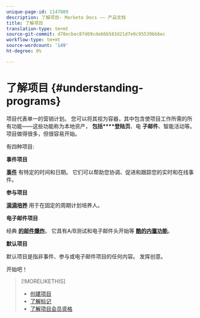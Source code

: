 ```yaml
---
unique-page-id: 1147089
description: 了解项目- Marketo Docs —— 产品文档
title: 了解项目
translation-type: tm+mt
source-git-commit: d78ecbec87d69cde66b583d21d7e0c95539bb6ec
workflow-type: tm+mt
source-wordcount: '149'
ht-degree: 0%

---
```



# 了解项目 {#understanding-programs}

项目代表单一的营销计划。 您可以将其视为容器，其中包含使项目工作所需的所有功能——这些功能称为本地资产， **包括****登陆页**、电 **子邮件**、智能活动等。 项目做得很多，但很容易开始。

有四种项目:

**事件项目**

**[事件](/help/marketo/product-docs/demand-generation/events/understanding-events/understanding-event-programs.md)** 有特定的时间和日期。 它们可以帮助您协调、促进和跟踪您的实时和在线事件。

**参与项目**

**[滴滴培养](/help/marketo/product-docs/email-marketing/drip-nurturing/creating-an-engagement-program/understanding-engagement-programs.md)** 用于在固定的周期计划培养人。

**电子邮件项目**

经典 **[的邮件爆炸](/help/marketo/product-docs/email-marketing/email-programs/creating-an-email-program/understanding-email-programs.md)**。 它具有A/B测试和电子邮件头开始等 **[酷的内置功能](/help/marketo/product-docs/email-marketing/email-programs/email-program-actions/head-start-for-email-programs.md)**。

**默认项目**

默认项目是指非事件、参与或电子邮件项目的任何内容。 发挥创意。

开始吧！

>[!MORELIKETHIS]
>
>* [创建项目](/help/marketo/product-docs/email-marketing/email-programs/creating-an-email-program/create-an-email-program.md)
>* [了解标记](/help/marketo/product-docs/core-marketo-concepts/programs/working-with-programs/understanding-tags.md)
>* [了解项目会员资格](/help/marketo/product-docs/core-marketo-concepts/programs/creating-programs/understanding-program-membership.md)

